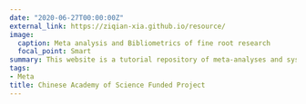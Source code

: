 ```yaml
---
date: "2020-06-27T00:00:00Z"
external_link: https://ziqian-xia.github.io/resource/
image:
  caption: Meta analysis and Bibliometrics of fine root research
  focal_point: Smart
summary: This website is a tutorial repository of meta-analyses and systematic reviews designed specifically for Cao’s group as part of the 2020 CAS Undergraduate Inovation Program.
tags:
- Meta
title: Chinese Academy of Science Funded Project
---
```

